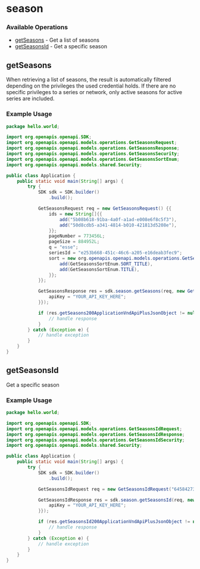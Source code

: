 # season

### Available Operations

* [getSeasons](#getseasons) - Get a list of seasons
* [getSeasonsId](#getseasonsid) - Get a specific season

## getSeasons

When retrieving a list of seasons, the result is automatically filtered depending on the
privileges the used credential holds. If there are no specific privileges to a series or network,
only active seasons for active series are included.


### Example Usage

```java
package hello.world;

import org.openapis.openapi.SDK;
import org.openapis.openapi.models.operations.GetSeasonsRequest;
import org.openapis.openapi.models.operations.GetSeasonsResponse;
import org.openapis.openapi.models.operations.GetSeasonsSecurity;
import org.openapis.openapi.models.operations.GetSeasonsSortEnum;
import org.openapis.openapi.models.shared.Security;

public class Application {
    public static void main(String[] args) {
        try {
            SDK sdk = SDK.builder()
                .build();

            GetSeasonsRequest req = new GetSeasonsRequest() {{
                ids = new String[]{{
                    add("5b08b618-91ba-4a0f-a1ad-e008e6f8c5f3"),
                    add("50d8cdb5-a341-4814-b010-421813d5208e"),
                }};
                pageNumber = 773456L;
                pageSize = 884952L;
                q = "esse";
                seriesId = "e253b668-451c-46c6-a205-e16deab3fec9";
                sort = new org.openapis.openapi.models.operations.GetSeasonsSortEnum[]{{
                    add(GetSeasonsSortEnum.SORT_TITLE),
                    add(GetSeasonsSortEnum.TITLE),
                }};
            }};            

            GetSeasonsResponse res = sdk.season.getSeasons(req, new GetSeasonsSecurity("officia") {{
                apiKey = "YOUR_API_KEY_HERE";
            }});

            if (res.getSeasons200ApplicationVndApiPlusJsonObject != null) {
                // handle response
            }
        } catch (Exception e) {
            // handle exception
        }
    }
}
```

## getSeasonsId

Get a specific season

### Example Usage

```java
package hello.world;

import org.openapis.openapi.SDK;
import org.openapis.openapi.models.operations.GetSeasonsIdRequest;
import org.openapis.openapi.models.operations.GetSeasonsIdResponse;
import org.openapis.openapi.models.operations.GetSeasonsIdSecurity;
import org.openapis.openapi.models.shared.Security;

public class Application {
    public static void main(String[] args) {
        try {
            SDK sdk = SDK.builder()
                .build();

            GetSeasonsIdRequest req = new GetSeasonsIdRequest("64584273-a841-48d1-a230-9fb0929921ae");            

            GetSeasonsIdResponse res = sdk.season.getSeasonsId(req, new GetSeasonsIdSecurity("voluptatibus") {{
                apiKey = "YOUR_API_KEY_HERE";
            }});

            if (res.getSeasonsId200ApplicationVndApiPlusJsonObject != null) {
                // handle response
            }
        } catch (Exception e) {
            // handle exception
        }
    }
}
```

